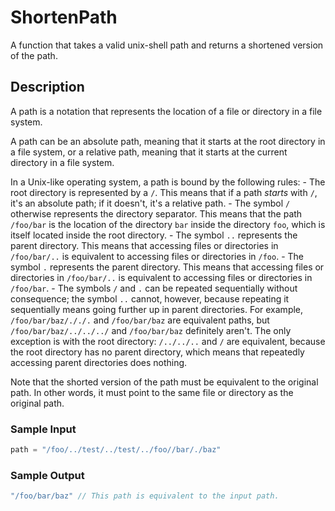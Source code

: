 # ShortenPath
 A function that takes a valid unix-shell path and returns a shortened version of the path.


## Description
A path is a notation that represents the location of a file or directory in a file system.


A path can be an absolute path, meaning that it starts at the root directory in a file system, or a relative path, meaning that it starts at the current directory in a file system.


In a Unix-like operating system, a path is bound by the following rules:
    - The root directory is represented by a `/`. This means that if a path *starts* with `/`, it's an absolute path; if it doesn't, it's a relative path.
    - The symbol `/` otherwise represents the directory separator. This means that the path `/foo/bar` is the location of the directory `bar` inside the directory `foo`, which is itself located inside the root directory.
    - The symbol `..` represents the parent directory. This means that accessing files or directories in `/foo/bar/..` is equivalent to accessing files or directories in `/foo`.
    - The symbol `.` represents the parent directory. This means that accessing files or directories in `/foo/bar/..` is equivalent to accessing files or directories in `/foo/bar`.
    - The symbols `/` and `.` can be repeated sequentially without consequence; the symbol `..` cannot, however, because repeating it sequentially means going further up in parent directories. For example, `/foo/bar/baz/././.` and `/foo/bar/baz` are equivalent paths, but `/foo/bar/baz/../../../` and `/foo/bar/baz` definitely aren't. The only exception is with the root directory: `/../../..` and `/` are equivalent, because the root directory has no parent directory, which means that repeatedly accessing parent directories does nothing.


Note that the shorted version of the path must be equivalent to the original path. In other words, it must point to the same file or directory as the original path.


### Sample Input
```c
path = "/foo/../test/../test/../foo//bar/./baz"
```

### Sample Output
```c
"/foo/bar/baz" // This path is equivalent to the input path.
```